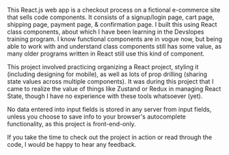 This React.js web app is a checkout process on a fictional e-commerce site that sells code components. It consists of a signup/login page, cart page, shipping page, payment page, & confirmation page. I built this using React class components, about which I have been learning in the Devslopes training program. I know functional components are in vogue now, but being able to work with and understand class components still has some value, as many older programs written in React still use this kind of component.

This project involved practicing organizing a React project, styling it (including designing for mobile), as well as lots of prop drilling (sharing state values across multiple components). It was during this project that I came to realize the value of things like Zustand or Redux in managing React State, though I have no experience with these tools whatsoever (yet).

No data entered into input fields is stored in any server from input fields, unless you choose to save info to your browser's autocomplete functionality, as this project is front-end-only.

If you take the time to check out the project in action or read through the code, I would be happy to hear any feedback.
